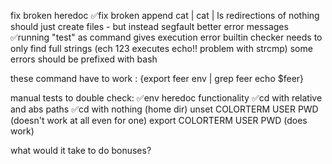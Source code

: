 fix broken heredoc
✅fix broken append
cat | cat | ls
redirections of nothing should just create files - but instead segfault
better error messages
✅running "test" as command gives execution error
builtin checker needs to only find full strings (ech 123 executes echo!! problem with strcmp)
some errors should be prefixed with bash

these command have to work : 
{export feer
env | grep feer
echo $feer}

manual tests to double check:
✅env
heredoc functionality
✅cd with relative and abs paths
✅cd with nothing (home dir)
unset COLORTERM USER PWD (doesn't work at all even for one)
export COLORTERM USER PWD (does work)

what would it take to do bonuses?
